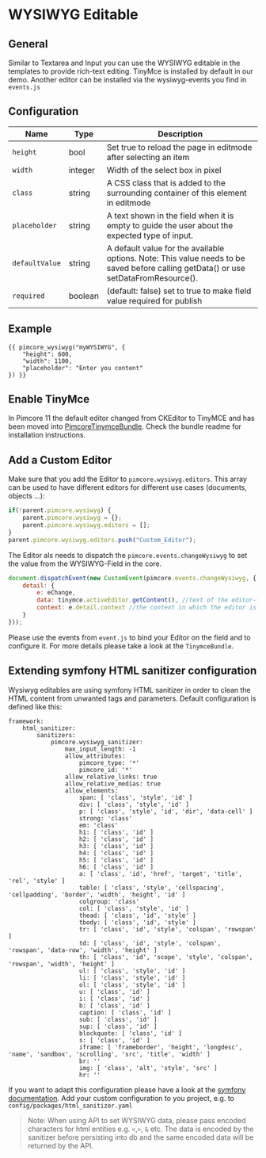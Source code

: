 # WYSIWYG Editable

## General

Similar to Textarea and Input you can use the WYSIWYG editable in the templates to provide rich-text editing. TinyMce is installed by default in our demo. Another editor can be installed via the wysiwyg-events you find in `events.js`

## Configuration

| Name           | Type     | Description                                                                                                                               |
|----------------|----------|-------------------------------------------------------------------------------------------------------------------------------------------|
| `height`       | bool     | Set true to reload the page in editmode after selecting an item                                                                           |
| `width`        | integer  | Width of the select box in pixel                                                                                                          |
| `class`        | string   | A CSS class that is added to the surrounding container of this element in editmode                                                        |
| `placeholder`  | string   | A text shown in the field when it is empty to guide the user about the expected type of input.                                            |
| `defaultValue` | string   | A default value for the available options. Note: This value needs to be saved before calling getData() or use setDataFromResource().      |
| `required`     | boolean  | (default: false) set to true to make field value required for publish                                                                     |

## Example

```twig
{{ pimcore_wysiwyg("myWYSIWYG", {
    "height": 600,
    "width": 1100,
    "placeholder": "Enter you content"
}) }}
```

## Enable TinyMce
In Pimcore 11 the default editor changed from CKEditor to TinyMCE and has been moved into [PimcoreTinymceBundle](https://github.com/pimcore/pimcore/blob/11.x/bundles/TinymceBundle/README.md). Check the bundle readme for installation instructions.

## Add a Custom Editor
Make sure that you add the Editor to `pimcore.wysiwyg.editors`. This array can be used to have different editors for different use cases (documents, objects ...):
```javascript
if(!parent.pimcore.wysiwyg) {
    parent.pimcore.wysiwyg = {};
    parent.pimcore.wysiwyg.editors = [];
}
parent.pimcore.wysiwyg.editors.push("Custom_Editor");
```

The Editor als needs to dispatch the `pimcore.events.changeWysiwyg` to set the value from the WYSIWYG-Field in the core.
```javascript
document.dispatchEvent(new CustomEvent(pimcore.events.changeWysiwyg, {
    detail: {
        e: eChange,
        data: tinymce.activeEditor.getContent(), //text of the editor-field
        context: e.detail.context //the context in which the editor is registered (object, document ...) 
    }
}));
```

Please use the events from `event.js` to bind your Editor on the field and to configure it.
For more details please take a look at the `TinymceBundle`. 

## Extending symfony HTML sanitizer configuration

Wysiwyg editables are using symfony HTML sanitizer in order to clean the HTML content from unwanted tags and parameters. Default configuration is defined like this:
```
framework:
    html_sanitizer:
        sanitizers:
            pimcore.wysiwyg_sanitizer:
                max_input_length: -1
                allow_attributes:
                    pimcore_type: '*'
                    pimcore_id: '*'
                allow_relative_links: true
                allow_relative_medias: true
                allow_elements:
                    span: [ 'class', 'style', 'id' ]
                    div: [ 'class', 'style', 'id' ]
                    p: [ 'class', 'style', 'id', 'dir', 'data-cell' ]
                    strong: 'class'
                    em: 'class'
                    h1: [ 'class', 'id' ]
                    h2: [ 'class', 'id' ]
                    h3: [ 'class', 'id' ]
                    h4: [ 'class', 'id' ]
                    h5: [ 'class', 'id' ]
                    h6: [ 'class', 'id' ]
                    a: [ 'class', 'id', 'href', 'target', 'title', 'rel', 'style' ]
                    table: [ 'class', 'style', 'cellspacing', 'cellpadding', 'border', 'width', 'height', 'id' ]
                    colgroup: 'class'
                    col: [ 'class', 'style', 'id' ]
                    thead: [ 'class', 'id', 'style' ]
                    tbody: [ 'class', 'id', 'style' ]
                    tr: [ 'class', 'id', 'style', 'colspan', 'rowspan' ]
                    td: [ 'class', 'id', 'style', 'colspan', 'rowspan', 'data-row', 'width', 'height' ]
                    th: [ 'class', 'id', 'scope', 'style', 'colspan', 'rowspan', 'width', 'height' ]
                    ul: [ 'class', 'style', 'id' ]
                    li: [ 'class', 'style', 'id' ]
                    ol: [ 'class', 'style', 'id' ]
                    u: [ 'class', 'id' ]
                    i: [ 'class', 'id' ]
                    b: [ 'class', 'id' ]
                    caption: [ 'class', 'id' ]
                    sub: [ 'class', 'id' ]
                    sup: [ 'class', 'id' ]
                    blockquote: [ 'class', 'id' ]
                    s: [ 'class', 'id' ]
                    iframe: [ 'frameborder', 'height', 'longdesc', 'name', 'sandbox', 'scrolling', 'src', 'title', 'width' ]
                    br: ''
                    img: [ 'class', 'alt', 'style', 'src' ]
                    hr: ''
```
If you want to adapt this configuration please have a look at the [symfony documentation](https://symfony.com/doc/current/html_sanitizer.html). Add your custom configuration to you project, e.g. to `config/packages/html_sanitizer.yaml`

> Note: When using API to set WYSIWYG data, please pass encoded characters for html entities e.g. `<`,`>`, `&` etc.
> The data is encoded by the sanitizer before persisting into db and the same encoded data will be returned by the API.
